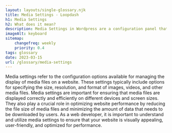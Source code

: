 ```yaml
--- 
layout: layouts/single-glossary.njk
title: Media Settings - Loopdash
h1: Media Settings
h2: What does it mean?
description: Media Settings in Wordpress are a configuration panel that allows users to set default sizes for images, choose the location for uploaded files, and enable/disable certain media-related features.
imageAlt: keyboard
sitemap:
	changefreq: weekly
	priority: 0.4
tags: glossary
date: 2023-03-15
url: /glossary/media-settings
---
```


Media settings refer to the configuration options available for managing the display of media files on a website. These settings typically include options for specifying the size, resolution, and format of images, videos, and other media files. Media settings are important for ensuring that media files are displayed correctly and efficiently on different devices and screen sizes. They also play a crucial role in optimizing website performance by reducing the file size of media files and minimizing the amount of data that needs to be downloaded by users. As a web developer, it is important to understand and utilize media settings to ensure that your website is visually appealing, user-friendly, and optimized for performance.

